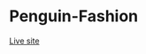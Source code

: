 # Penguin-Fashion
<a href="https://sagazirobiul.github.io/Penguin-Fashion/index.html">Live site</a>
